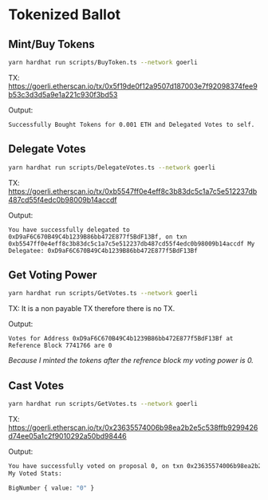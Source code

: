 # Tokenized Ballot

## Mint/Buy Tokens

```sh
yarn hardhat run scripts/BuyToken.ts --network goerli
```

TX: https://goerli.etherscan.io/tx/0x5f19de0f12a9507d187003e7f92098374fee9b53c3d3d5a9e1a221c930f3bd53

Output:

`Successfully Bought Tokens for 0.001 ETH and Delegated Votes to self.`

## Delegate Votes

```sh
yarn hardhat run scripts/DelegateVotes.ts --network goerli
```

TX: https://goerli.etherscan.io/tx/0xb5547ff0e4eff8c3b83dc5c1a7c5e512237db487cd55f4edc0b98009b14accdf

Output:

`You have successfully delegated to 0xD9aF6C670B49C4b1239B86bb472E877f5BdF13Bf, on txn 0xb5547ff0e4eff8c3b83dc5c1a7c5e512237db487cd55f4edc0b98009b14accdf My Delegatee: 0xD9aF6C670B49C4b1239B86bb472E877f5BdF13Bf `

## Get Voting Power

```sh
yarn hardhat run scripts/GetVotes.ts --network goerli
```

TX: It is a non payable TX therefore there is no TX.

Output:

`Votes for Address 0xD9aF6C670B49C4b1239B86bb472E877f5BdF13Bf at Reference Block 7741766 are 0`

_Because I minted the tokens after the refrence block my voting power is 0._

## Cast Votes

```sh
yarn hardhat run scripts/GetVotes.ts --network goerli
```

TX: https://goerli.etherscan.io/tx/0x23635574006b98ea2b2e5c538ffb9299426d74ee05a1c2f9010292a50bd98446

Output:

```sh
You have successfully voted on proposal 0, on txn 0x23635574006b98ea2b2e5c538ffb9299426d74ee05a1c2f9010292a50bd98446
My Voted Stats:

BigNumber { value: "0" }
```
